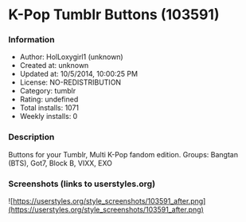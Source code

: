 # K-Pop Tumblr Buttons (103591)

### Information
- Author: HolLoxygirl1 (unknown)
- Created at: unknown
- Updated at: 10/5/2014, 10:00:25 PM
- License: NO-REDISTRIBUTION
- Category: tumblr
- Rating: undefined
- Total installs: 1071
- Weekly installs: 0


### Description
Buttons for your Tumblr, Multi K-Pop fandom edition.
Groups: Bangtan (BTS), Got7, Block B, VIXX, EXO


### Screenshots (links to userstyles.org)
![https://userstyles.org/style_screenshots/103591_after.png](https://userstyles.org/style_screenshots/103591_after.png)


